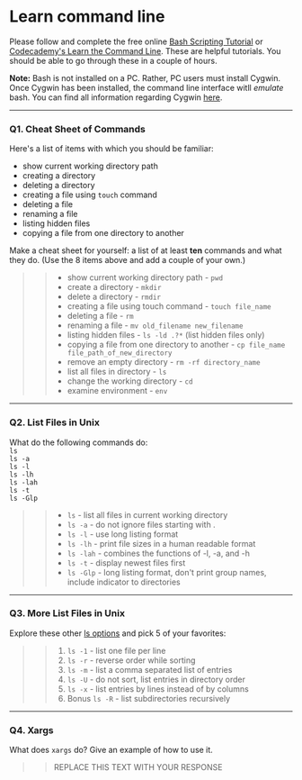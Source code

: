 # Learn command line

Please follow and complete the free online [Bash Scripting Tutorial](https://ryanstutorials.net/bash-scripting-tutorial/) or [Codecademy's Learn the Command Line](https://www.codecademy.com/learn/learn-the-command-line). These are helpful tutorials. You should be able to go through these in a couple of hours.

**Note:** Bash is not installed on a PC. Rather, PC users must install Cygwin. Once Cygwin has been installed, the command line interface witll _emulate_ bash. You can find all information regarding Cygwin [here](https://www.cygwin.com/).

---

### Q1.  Cheat Sheet of Commands  

Here's a list of items with which you should be familiar:  
* show current working directory path
* creating a directory
* deleting a directory
* creating a file using `touch` command
* deleting a file
* renaming a file
* listing hidden files
* copying a file from one directory to another

Make a cheat sheet for yourself: a list of at least **ten** commands and what they do.  (Use the 8 items above and add a couple of your own.)  

> > * show current working directory path - `pwd`
> > * create a directory - `mkdir` 
> > * delete a directory - `rmdir`
> > * creating a file using touch command - `touch file_name`
> > * deleting a file - `rm` 
> > * renaming a file - `mv old_filename new_filename`
> > * listing hidden files - `ls -ld .?*` (list hidden files only)
> > * copying a file from one directory to another - `cp file_name file_path_of_new_directory`
> > * remove an empty directory - `rm -rf directory_name`
> > * list all files in directory - `ls` 
> > * change the working directory - `cd` 
> > * examine environment - `env`

---

### Q2.  List Files in Unix   

What do the following commands do:  
`ls`  
`ls -a`  
`ls -l`  
`ls -lh`  
`ls -lah`  
`ls -t`  
`ls -Glp`  

> > * `ls` - list all files in current working directory
> > * `ls -a` - do not ignore files starting with . 
> > * `ls -l` - use long listing format 
> > * `ls -lh` - print file sizes in a human readable format 
> > * `ls -lah` - combines the functions of -l, -a, and -h
> > * `ls -t` - display newest files first 
> > * `ls -Glp` - long listing format, don't print group names, include indicator to directories 

---

### Q3.  More List Files in Unix  

Explore these other [ls options](http://www.techonthenet.com/unix/basic/ls.php) and pick 5 of your favorites:

> > 1. `ls -1` - list one file per line 
> > 2. `ls -r` - reverse order while sorting 
> > 3. `ls -m` - list a comma separated list of entries 
> > 4. `ls -U` - do not sort, list entries in directory order 
> > 5. `ls -x` - list entries by lines instead of by columns 
> > 6. Bonus `ls -R` - list subdirectories recursively 

---

### Q4.  Xargs   

What does `xargs` do? Give an example of how to use it.

> > REPLACE THIS TEXT WITH YOUR RESPONSE

 

